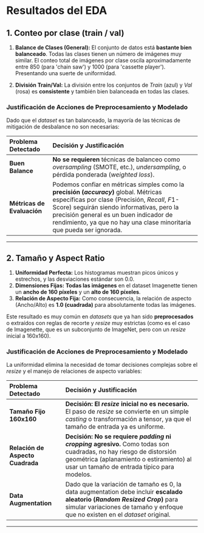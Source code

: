 # Resultados del EDA

## 1. Conteo por clase (train / val)

1.  **Balance de Clases (General):** El conjunto de datos está **bastante bien balanceado**. Todas las clases tienen un número de imágenes muy similar. El conteo total de imágenes por clase oscila aproximadamente entre 850 (para 'chain saw') y 1000 (para 'cassette player'). Presentando una suerte de uniformidad.

2.  **División Train/Val:** La división entre los conjuntos de *Train* (azul) y *Val* (rosa) es **consistente** y también bien balanceada en todas las clases.

### Justificación de Acciones de Preprocesamiento y Modelado
Dado que el *dataset* es tan balanceado, la mayoría de las técnicas de mitigación de desbalance no son necesarias:

| Problema Detectado | Decisión y Justificación |
| :--- | :--- |
| **Buen Balance** | **No se requieren** técnicas de balanceo como *oversampling* (SMOTE, etc.), *undersampling*, o pérdida ponderada (*weighted loss*). |
| **Métricas de Evaluación** | Podemos confiar en métricas simples como la **precisión (*accuracy*)** global. Métricas específicas por clase (Precisión, *Recall*, $F1$-Score) seguirán siendo informativas, pero la precisión general es un buen indicador de rendimiento, ya que no hay una clase minoritaria que pueda ser ignorada. |


--- 

## 2. Tamaño y Aspect Ratio


1.  **Uniformidad Perfecta:** Los histogramas muestran picos únicos y estrechos, y las desviaciones estándar son $0.0$.
2.  **Dimensiones Fijas:** **Todas las imágenes** en el dataset Imagenette tienen un **ancho de $160$ píxeles** y un **alto de $160$ píxeles**.
3.  **Relación de Aspecto Fija:** Como consecuencia, la relación de aspecto ($\text{Ancho} / \text{Alto}$) es **$1.0$ (cuadrada)** para absolutamente todas las imágenes.

Este resultado es muy común en *datasets* que ya han sido **preprocesados** o extraídos con reglas de recorte y *resize* muy estrictas (como es el caso de Imagenette, que es un subconjunto de ImageNet, pero con un *resize* inicial a 160x160).



### Justificación de Acciones de Preprocesamiento y Modelado

La uniformidad elimina la necesidad de tomar decisiones complejas sobre el *resize* y el manejo de relaciones de aspecto variables:

| Problema Detectado | Decisión y Justificación |
| :--- | :--- |
| **Tamaño Fijo 160x160** | **Decisión: El *resize* inicial no es necesario.** El paso de *resize* se convierte en un simple *casting* o transformación a tensor, ya que el tamaño de entrada ya es uniforme. |
| **Relación de Aspecto Cuadrada** | **Decisión: No se requiere *padding* ni *cropping* agresivo.** Como todas son cuadradas, no hay riesgo de distorsión geométrica (aplanamiento o estiramiento) al usar un tamaño de entrada típico para modelos. |
| **Data Augmentation** | Dado que la variación de tamaño es $0$, la data augmentation debe incluir **escalado aleatorio (*Random Resized Crop*)** para simular variaciones de tamaño y enfoque que no existen en el *dataset* original. |

-----

